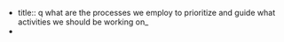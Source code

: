 - title:: q what are the processes we employ to prioritize and guide what activities we should be working on_
-